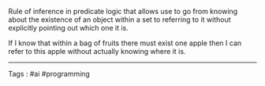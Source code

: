 Rule of inference in predicate logic that allows use to go from knowing about the existence of an object within a set to referring to it without explicitly pointing out which one it is. 

If I know that within a bag of fruits there must exist one apple then I can refer to this apple without actually knowing where it is. 

___
Tags : #ai #programming 